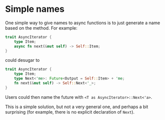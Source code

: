 # Simple names

One simple way to give names to async functions is to just generate a name based on the method. For example:

```rust
trait AsyncIterator {
    type Item;
    async fn next(&mut self) -> Self::Item;
}
```

could desugar to 

```rust
trait AsyncIterator {
    type Item;
    type Next<'me>: Future<Output = Self::Item> + 'me;
    fn next(&mut self) -> Self::Next<'_>;
}
```

Users could then name the future with `<T as AsyncIterator>::Next<'a>`.

This is a simple solution, but not a very general one, and perhaps a bit surprising (for example, there is no explicit declaration of `Next`).

